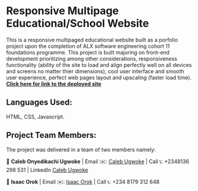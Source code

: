# Responsive Multipage Educational/School Website
This is a responsive multipaged educational website built as a porfolio project upon the completion of ALX software engineering cohort 11 foundations programme.
This project is built majoring on front-end development prioritizing among other considerations, responsiveness functionality (ability of the site to load and align perfectly well on all devices and screens no matter thier dimensions), cool user interface and smooth user experience, perfect web pages layout and upscaling (faster load time).
**[Click here for link to the deployed site](https://calebonyedikachi.github.io/alx_foundation_portfolio_website/)**

## Languages Used:
HTML,
CSS,
Javascript.

## Project Team Members:
The project was delivered in a team of two members namely: 

👤 **Caleb Onyedikachi Ugwoke** | Email ✉️: [Caleb Ugwoke](mailto:calebugwoke@gmail.com) | Call 📞: +2348136 298 531 | LinkedIn [Caleb Ugwoke](https://www.linkedin.com/in/caleb-ugwoke-93076a137/)

👤 **Isaac Orok** | Email ✉️: [Isaac Orok](mailto:orok.isaac@gmail.com) | Call 📞: +234 8179 312 648
